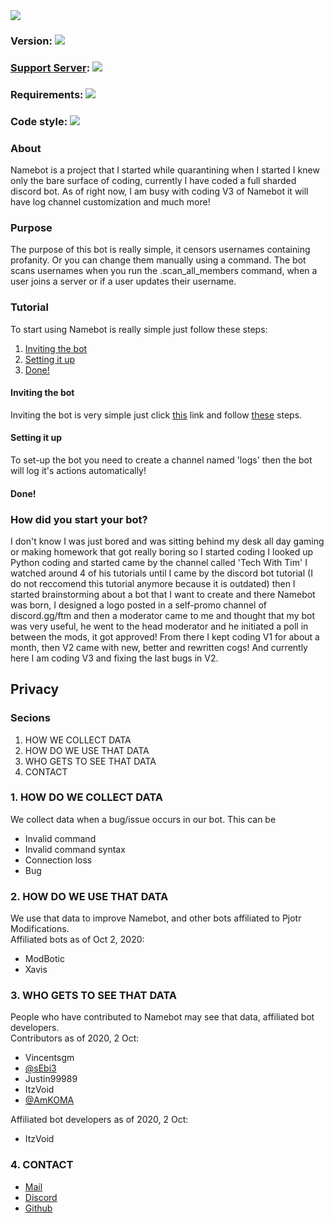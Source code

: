 <img src="https://top.gg/api/widget/712415898203586570.svg"/>
<div>
  <h3>Version: <img src="https://img.shields.io/github/v/release/pjotr07740/NamebotOpensource"></h3>
</div>
<div>
  <h3><a href="https://discord.gg/ctw6rjs">Support Server</a>: <img src="https://img.shields.io/discord/715558840959238154"></h3>
</div>
<div>
  <h3>Requirements: <img src="https://img.shields.io/requires/github/pjotr07740/NamebotOpensource"></h3>
</div>
<div>
  <h3>Code style: <img src="https://img.shields.io/badge/code%20style-black-000000.svg"></h3>
<div>
  <h3>About</h3>
  <p>Namebot is a project that I started while quarantining when I started I knew only the bare surface of coding, currently I have coded a full sharded discord bot. As of right now, I am busy with coding V3 of Namebot it will have log channel customization and much more!</p>
</div>
<div>
  <h3>Purpose</h3>
  <p>The purpose of this bot is really simple, it censors usernames containing profanity. Or you can change them manually using a command. The bot scans usernames when you run the .scan_all_members command, when a user joins a server or if a user updates their username.
<div>
  <h3>Tutorial</h3>
  <p>To start using Namebot is really simple just follow these steps:</p>
  <ol>
    <li><a href="https://github.com/pjotr07740/NamebotOpensource/blob/master/README.md#inviting-the-bot">Inviting the bot</a></li>
    <li><a href="https://github.com/pjotr07740/NamebotOpensource/blob/master/README.md#setting-it-up">Setting it up</a></li>
    <li><a href="https://github.com/pjotr07740/NamebotOpensource/blob/master/README.md#done">Done!</a></li>
  </ol>
  <h4>Inviting the bot</h4>
  <p>Inviting the bot is very simple just click <a href="https://discord.com/oauth2/authorize?client_id=712415898203586570&scope=bot&permissions=469888192">this</a> link and follow <a href="https://www.youtube.com/watch?v=2YO96GFBSLw1">these</a> steps.
  <h4>Setting it up</h4>
  <p>To set-up the bot you need to create a channel named 'logs' then the bot will log it's actions automatically!
  <h4>Done!</h4>
</div>
<div>
  <h3>How did you start your bot?</h3>
  <p>I don't know I was just bored and was sitting behind my desk all day gaming or making homework that got really boring so I started coding I looked up Python coding and started came by the channel called 'Tech With Tim' I watched around 4 of his tutorials until I came by the discord bot tutorial (I do not reccomend this tutorial anymore because it is outdated) then I started brainstorming about a bot that I want to create and there Namebot was born, I designed a logo posted in a self-promo channel of discord.gg/ftm and then a moderator came to me and thought that my bot was very useful, he went to the head moderator and he initiated a poll in between the mods, it got approved! From there I kept coding V1 for about a month, then V2 came with new, better and rewritten cogs! And currently here I am coding V3 and fixing the last bugs in V2.
</div>
<div>
  <h2>Privacy</h2>
  <div>
    <h3>Secions</h3>
    <ol>
      <li>HOW WE COLLECT DATA</li>
      <li>HOW DO WE USE THAT DATA</li>
      <li>WHO GETS TO SEE THAT DATA</li>
      <li>CONTACT</li>
    </ol>
  </div>
  <div>
    <h3>1. HOW DO WE COLLECT DATA</h3>
    <p>We collect data when a bug/issue occurs in our bot. This can be</p>
    <ul>
      <li>Invalid command</li>
      <li>Invalid command syntax</li>
      <li>Connection loss</li>
      <li>Bug</li>
    </ul>
  </div>
  <div>
    <h3>2. HOW DO WE USE THAT DATA</h3>
    <p>We use that data to improve Namebot, and other bots affiliated to Pjotr Modifications.<br>Affiliated bots as of Oct 2, 2020:</p>
    <ul>
      <li>ModBotic</li>
      <li>Xavis</li>
    </ul>
  </div>
  <div>
    <h3>3. WHO GETS TO SEE THAT DATA</h3>
    <p>People who have contributed to Namebot may see that data, affiliated bot developers.<br>Contributors as of 2020, 2 Oct:</p>
    <ul>
      <li>Vincentsgm</li>
      <li><a href="https://github.com/sEbi3">@sEbi3</a></li>
      <li>Justin99989</li>
      <li>ItzVoid</li>
      <li><a href="https://github.com/AmKoma">@AmKOMA</a></li>
    </ul>
    <p>Affiliated bot developers as of 2020, 2 Oct:</p>
    <ul>
      <li>ItzVoid</li>
    </ul>
  </div>
  <div>
    <h3>4. CONTACT</h3>
    <ul>
      <li><a href="mailto:pjotrlspdfr@outlook.com?subject=Namebot%20Privacy%20Policy%20question&body=Hi%20Pjotr%2C%0D%0AI%20have%20a%20question%20about%20the%20privacy%20policy%20of%20Namebot%20here%20it%20is%3A">Mail</a></li>
      <li><a href="https://discord.com/users/662014520943706133">Discord</a></li>
      <li><a href="https://github.com/pjotr07740">Github</a></li>
    </ul>
  </div>
</div>
    
